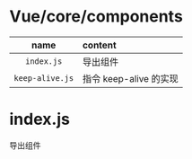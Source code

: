 # Vue/core/components

| name | content |
|:---:|:---|
|`index.js`|导出组件|
|`keep-alive.js`|指令 keep-alive 的实现|

# index.js

导出组件
